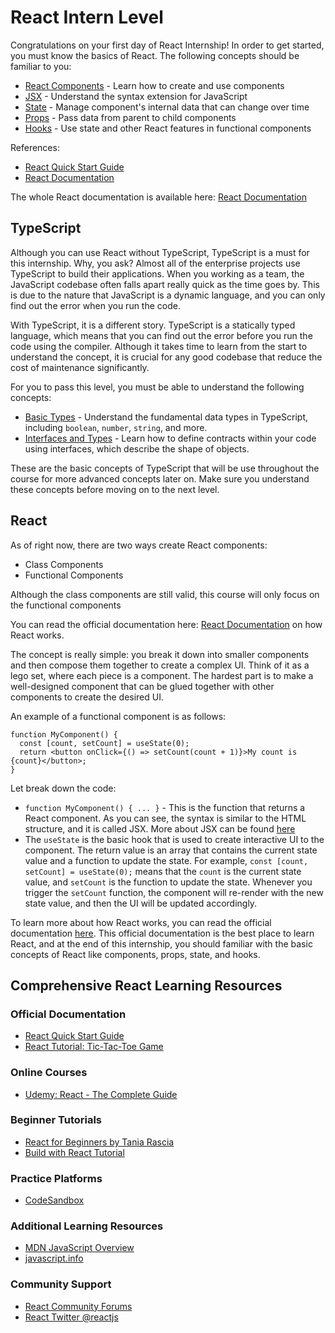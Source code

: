 # React Intern Level

Congratulations on your first day of React Internship! In order to get started, you must know the basics of React. The following concepts should be familiar to you:

- [React Components](https://react.dev/learn/your-first-component) - Learn how to create and use components
- [JSX](https://react.dev/learn/writing-markup-with-jsx) - Understand the syntax extension for JavaScript
- [State](https://react.dev/learn/state-a-components-memory) - Manage component's internal data that can change over time
- [Props](https://react.dev/learn/passing-props-to-a-component) - Pass data from parent to child components
- [Hooks](https://react.dev/learn/react-hooks) - Use state and other React features in functional components

References:
- [React Quick Start Guide](https://react.dev/learn)
- [React Documentation](https://react.dev)

The whole React documentation is available here: [React Documentation](https://react.dev/learn)


## TypeScript

Although you can use React without TypeScript, TypeScript is a must for this internship. Why, you ask? Almost all of the enterprise projects use TypeScript to build their applications. When you working as a team, the JavaScript codebase often falls apart really quick as the time goes by. This is due to the nature that JavaScript is a dynamic language, and you can only find out the error when you run the code. 

With TypeScript, it is a different story. TypeScript is a statically typed language, which means that you can find out the error before you run the code using the compiler. Although it takes time to learn from the start to understand the concept, it is crucial for any good codebase that reduce the cost of maintenance significantly.

For you to pass this level, you must be able to understand the following concepts:

- [Basic Types](https://www.typescriptlang.org/docs/handbook/2/everyday-types.html) - Understand the fundamental data types in TypeScript, including `boolean`, `number`, `string`, and more.
- [Interfaces and Types](https://www.typescriptlang.org/docs/handbook/2/objects.html) - Learn how to define contracts within your code using interfaces, which describe the shape of objects.

These are the basic concepts of TypeScript that will be use throughout the course for more advanced concepts later on. Make sure you understand these concepts before moving on to the next level.

## React

As of right now, there are two ways create React components:

- Class Components
- Functional Components

Although the class components are still valid, this course will only focus on the functional components

You can read the official documentation here: [React Documentation](https://react.dev/learn) on how React works. 

The concept is really simple: you break it down into smaller components and then compose them together to create a complex UI. Think of it as a lego set, where each piece is a component. The hardest part is to make a well-designed component that can be glued together with other components to create the desired UI.

An example of a functional component is as follows:

```tsx
function MyComponent() {
  const [count, setCount] = useState(0);
  return <button onClick={() => setCount(count + 1)}>My count is {count}</button>;
}
```

Let break down the code:

- `function MyComponent() { ... }` - This is the function that returns a React component. As you can see, the syntax is similar to the HTML structure, and it is called JSX. More about JSX can be found [here](https://react.dev/learn/writing-markup-with-jsx)
- The `useState` is the basic hook that is used to create interactive UI to the component. The return value is an array that contains the current state value and a function to update the state. For example, `const [count, setCount] = useState(0);` means that the `count` is the current state value, and `setCount` is the function to update the state. Whenever you trigger the `setCount` function, the component will re-render with the new state value, and then the UI will be updated accordingly.

To learn more about how React works, you can read the official documentation [here](https://react.dev/learn). This official documentation is the best place to learn React, and at the end of this internship, you should familiar with the basic concepts of React like components, props, state, and hooks.

## Comprehensive React Learning Resources

### Official Documentation
- [React Quick Start Guide](https://react.dev/learn)
- [React Tutorial: Tic-Tac-Toe Game](https://react.dev/learn/tutorial-tic-tac-toe)

### Online Courses
- [Udemy: React - The Complete Guide](https://www.udemy.com/course/react-the-complete-guide-incl-redux/)

### Beginner Tutorials
- [React for Beginners by Tania Rascia](https://www.taniarascia.com/getting-started-with-react/)
- [Build with React Tutorial](https://buildwithreact.com/tutorial)

### Practice Platforms
- [CodeSandbox](https://codesandbox.io/)

### Additional Learning Resources
- [MDN JavaScript Overview](https://developer.mozilla.org/en-US/docs/Web/JavaScript)
- [javascript.info](https://javascript.info/)

### Community Support
- [React Community Forums](https://react.dev/community)
- [React Twitter @reactjs](https://twitter.com/reactjs)
